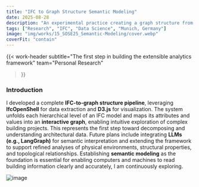 ```yaml
---
title: "IFC to Graph Structure Semantic Modeling"
date: 2025-08-28
description: "An experimental practice creating a graph structure from IFC files, listing layers and attributes."
tags: ["Research", "IFC", "Data Science", "Munich, Germany"]
image: "img/works/15_SOSE25_Semantic-Modeling/cover.webp"
coverFit: "contain"
---
```

{{< work-header 
  subtitle="The first step in building the extensible analytics framework"
  team="Personal Research"
>}}

### Introduction
I developed a complete **IFC-to-graph structure pipeline**, leveraging **IfcOpenShell** for data extraction and **D3.js** for visualization. The system unfolds each hierarchical level of an IFC model and maps its attributes and values into an **interactive graph**, enabling intuitive exploration of complex building projects. This represents the first step toward decomposing and understanding architectural data. Future plans include integrating **LLMs (e.g., LangGraph)** for semantic interpretation and extending the framework to support refined analyses of physical environments, structural properties, and topological relationships. Establishing **semantic modeling** as the foundation is essential for enabling computers and machines to read building information clearly and accurately, I am continuously exploring.

![image](img/works/15_SOSE25_Semantic-Modeling/home_page.gif)



